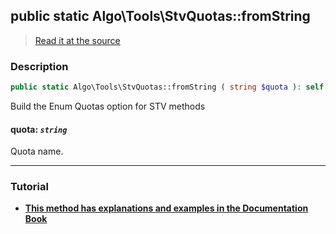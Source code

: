 ## public static Algo\Tools\StvQuotas::fromString

> [Read it at the source](https://github.com/julien-boudry/Condorcet/blob/master/src/Algo/Tools/StvQuotas.php#L33)

### Description    

```php
public static Algo\Tools\StvQuotas::fromString ( string $quota ): self
```

Build the Enum Quotas option for STV methods
    

#### **quota:** *`string`*   
Quota name.    

---------------------------------------

### Tutorial

* **[This method has explanations and examples in the Documentation Book](https://www.condorcet.io/VotingMethods)**    
